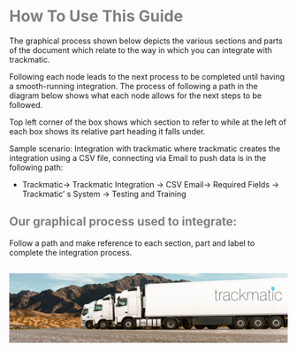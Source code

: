 # <span style="color:grey"> How To Use This Guide</span>

The graphical process shown below depicts the various sections and parts of the document which relate to the way in which you can integrate with trackmatic.

Following each node leads to the next process to be completed until having a smooth-running integration. The process of following a path in the diagram below shows what each node allows for the next steps to be followed.

Top left corner of the box shows which section to refer to while at the left of each box shows its relative part heading it falls under.

Sample scenario:
Integration with trackmatic where trackmatic creates the integration using a CSV file, connecting via Email to push data is in the following path:
-	Trackmatic-> Trackmatic Integration -> CSV Email-> Required Fields -> Trackmatic’ s System -> Testing and Training


## <span style="color:grey"> Our graphical process used to integrate:</span>
Follow a path and make reference to each section, part and label to complete the integration process.

## ![Adding pic](Images/headerImage.png)